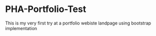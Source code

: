 # PHA-Portfolio-Test
This is my very first try at a portfolio webiste landpage using bootstrap implementation

